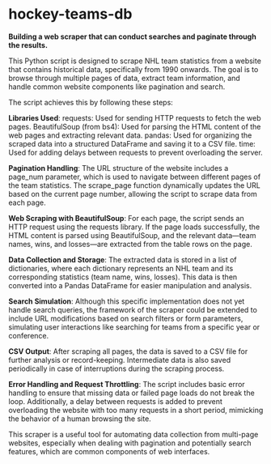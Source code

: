 # hockey-teams-db
**Building a web scraper that can conduct searches and paginate through the results.**

This Python script is designed to scrape NHL team statistics from a website that contains historical data, specifically from 1990 onwards. The goal is to browse through multiple pages of data, extract team information, and handle common website components like pagination and search.

The script achieves this by following these steps:

**Libraries Used**:
  requests: Used for sending HTTP requests to fetch the web pages.
  BeautifulSoup (from bs4): Used for parsing the HTML content of the web pages and extracting relevant data.
  pandas: Used for organizing the scraped data into a structured DataFrame and saving it to a CSV file.
  time: Used for adding delays between requests to prevent overloading the server.

**Pagination Handling**: The URL structure of the website includes a page_num parameter, which is used to navigate between different pages of the team statistics. The scrape_page function dynamically updates the URL based on the current page number, allowing the script to scrape data from each page.

**Web Scraping with BeautifulSoup**: For each page, the script sends an HTTP request using the requests library. If the page loads successfully, the HTML content is parsed using BeautifulSoup, and the relevant data—team names, wins, and losses—are extracted from the table rows on the page.

**Data Collection and Storage**: The extracted data is stored in a list of dictionaries, where each dictionary represents an NHL team and its corresponding statistics (team name, wins, losses). This data is then converted into a Pandas DataFrame for easier manipulation and analysis.

**Search Simulation**: Although this specific implementation does not yet handle search queries, the framework of the scraper could be extended to include URL modifications based on search filters or form parameters, simulating user interactions like searching for teams from a specific year or conference.

**CSV Output**: After scraping all pages, the data is saved to a CSV file for further analysis or record-keeping. Intermediate data is also saved periodically in case of interruptions during the scraping process.

**Error Handling and Request Throttling**: The script includes basic error handling to ensure that missing data or failed page loads do not break the loop. Additionally, a delay between requests is added to prevent overloading the website with too many requests in a short period, mimicking the behavior of a human browsing the site.

This scraper is a useful tool for automating data collection from multi-page websites, especially when dealing with pagination and potentially search features, which are common components of web interfaces.
